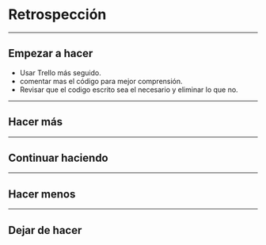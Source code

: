 # Retrospección
___

## Empezar a hacer

  - Usar Trello más seguido.
  - comentar mas el código para mejor comprensión.
  - Revisar que el codigo escrito sea el necesario y eliminar lo que no.
___

## Hacer más

___

## Continuar haciendo

___

## Hacer menos

___

## Dejar de hacer
